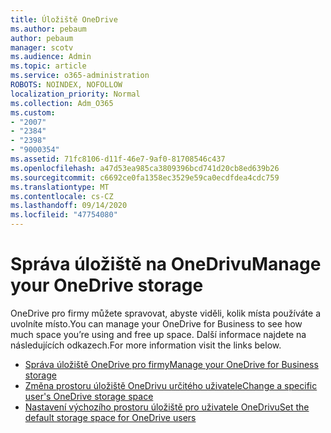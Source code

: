 ```yaml
---
title: Úložiště OneDrive
ms.author: pebaum
author: pebaum
manager: scotv
ms.audience: Admin
ms.topic: article
ms.service: o365-administration
ROBOTS: NOINDEX, NOFOLLOW
localization_priority: Normal
ms.collection: Adm_O365
ms.custom:
- "2007"
- "2384"
- "2398"
- "9000354"
ms.assetid: 71fc8106-d11f-46e7-9af0-81708546c437
ms.openlocfilehash: a47d53ea985ca3809396bcd741d20cb8ed639b26
ms.sourcegitcommit: c6692ce0fa1358ec3529e59ca0ecdfdea4cdc759
ms.translationtype: MT
ms.contentlocale: cs-CZ
ms.lasthandoff: 09/14/2020
ms.locfileid: "47754080"
---
```

# <a name="manage-your-onedrive-storage"></a><span data-ttu-id="72e07-102">Správa úložiště na OneDrivu</span><span class="sxs-lookup"><span data-stu-id="72e07-102">Manage your OneDrive storage</span></span>

<span data-ttu-id="72e07-103">OneDrive pro firmy můžete spravovat, abyste viděli, kolik místa používáte a uvolníte místo.</span><span class="sxs-lookup"><span data-stu-id="72e07-103">You can manage your OneDrive for Business to see how much space you’re using and free up space.</span></span>  <span data-ttu-id="72e07-104">Další informace najdete na následujících odkazech.</span><span class="sxs-lookup"><span data-stu-id="72e07-104">For more information visit the links below.</span></span>

- [<span data-ttu-id="72e07-105">Správa úložiště OneDrive pro firmy</span><span class="sxs-lookup"><span data-stu-id="72e07-105">Manage your OneDrive for Business storage</span></span>](https://support.microsoft.com/office/31519161-059c-4764-b6f8-f5cd29f7fe68)
- [<span data-ttu-id="72e07-106">Změna prostoru úložiště OneDrivu určitého uživatele</span><span class="sxs-lookup"><span data-stu-id="72e07-106">Change a specific user's OneDrive storage space</span></span>](https://docs.microsoft.com/onedrive/change-user-storage)
- [<span data-ttu-id="72e07-107">Nastavení výchozího prostoru úložiště pro uživatele OneDrivu</span><span class="sxs-lookup"><span data-stu-id="72e07-107">Set the default storage space for OneDrive users</span></span>](https://docs.microsoft.com/onedrive/set-default-storage-space)
